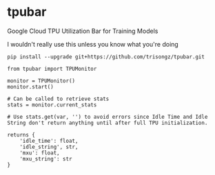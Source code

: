# tpubar
 Google Cloud TPU Utilization Bar for Training Models

I wouldn't really use this unless you know what you're doing

```shell
pip install --upgrade git+https://github.com/trisongz/tpubar.git
```


```python3
from tpubar import TPUMonitor

monitor = TPUMonitor()
monitor.start()

# Can be called to retrieve stats
stats = monitor.current_stats

# Use stats.get(var, '') to avoid errors since Idle Time and Idle String don't return anything until after full TPU initialization.

returns {
    'idle_time': float,
    'idle_string', str,
    'mxu': float,
    'mxu_string': str
}

```

